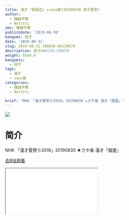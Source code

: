 ```yaml
---
title: 漫才 ｢服装店｣ ★saya香(20190830 漫才夏祭)
author:
  - 镰鼬字幕
  - Notttti
zmz: 镰鼬字幕
publishdate: '2019-08-30'
bangumi: 段子
date: '2019-08-31'
slug: 2019-08-31-190830-66139678
description: 段子&#8226;190830
weight: 9169.0
bangumis:
  - 段子
tags:
  - 漫才
  - saya香
categories:
  - 镰鼬字幕
  - Notttti

brief: "NHK 「漫才夏祭り2019」20190830 ★さや香 漫才「服屋」"
---
```

![](https://raw.githubusercontent.com/tcgriffith/owaraisite/master/static/tmpimg/37a27e7c81add66c1e8cf99b8eb4f33dcf9abc3a.jpg.480.jpg)
# 简介  
NHK
「漫才夏祭り2019」20190830
★さや香 漫才「服屋」  

[去B站观看](https://www.bilibili.com/video/av66139678/)
<div class ="resp-container"><iframe class="testiframe" src="//player.bilibili.com/player.html?aid=66139678"", scrolling="no", allowfullscreen="true" > </iframe></div> 
